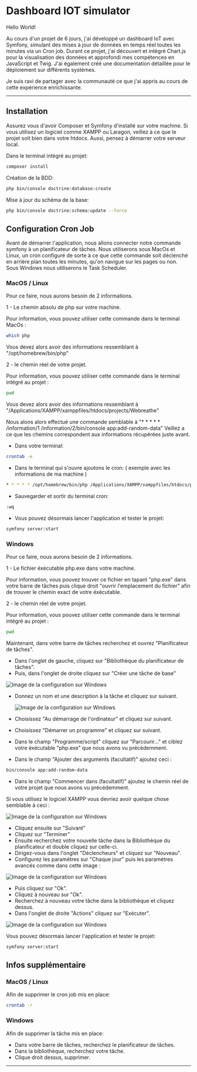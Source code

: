 # Dashboard IOT simulator

Hello World!

Au cours d'un projet de 6 jours, j'ai développé un dashboard IoT avec Symfony, simulant des mises à jour de données en temps réel toutes les minutes via un Cron job. Durant ce projet, j'ai découvert et intégré Chart.js pour la visualisation des données et approfondi mes compétences en JavaScript et Twig. J'ai également créé une documentation détaillée pour le déploiement sur différents systèmes.

Je suis ravi de partager avec la communauté ce que j'ai appris au cours de cette expérience enrichissante.

---

## Installation

Assurez vous d'avoir Composer et Symfony d'installé sur votre machine. Si vous utilisez un logiciel comme XAMPP ou Laragon, veillez à ce que le projet soit bien dans votre htdocs. Aussi, pensez à démarrer votre serveur local. 

Dans le terminal intégré au projet:
```bash
composer install
```
Création de la BDD: 
```bash
php bin/console doctrine:database:create
```
Mise à jour du schéma de la base:
```bash
php bin/console doctrine:schema:update --force
```

## Configuration Cron Job

Avant de démarrer l'application, nous allons connecter notre commande symfony à un planificateur de tâches. Nous utiliserons sous MacOs et Linux, un cron configuré de sorte à ce que cette commande soit déclenché en arrière plan toutes les minutes, qu'on navigue sur les pages ou non. Sous Windows nous utiliserons le Task Scheduler. 

### MacOS / Linux 

Pour ce faire, nous aurons besoin de 2 informations. 

1 - Le chemin absolu de php sur votre machine. 

Pour information, vous pouvez utiliser cette commande dans le terminal MacOs : 
```bash
which php
```

Vous devez alors avoir des informations ressemblant à "/opt/homebrew/bin/php"

2 - le chemin réel de votre projet. 

Pour information, vous pouvez utiliser cette commande dans le terminal intégré au projet : 
```bash
pwd
```

Vous devez alors avoir des informations ressemblant à "/Applications/XAMPP/xamppfiles/htdocs/projects/Webreathe"

Nous alons alors effectué une commande semblable à "* * * * * /information/1 /information/2/bin/console app:add-random-data"
Veillez a ce que les chemins correspondent aux informations récupérées juste avant.

- Dans votre terminal: 
```bash
crontab -e
```
- Dans le terminal qui s'ouvre ajoutons le cron: 
( exemple avec les informations de ma machine ) 
```bash
* * * * * /opt/homebrew/bin/php /Applications/XAMPP/xamppfiles/htdocs/projects/Webreathe/bin/console app:add-random-data
```
- Sauvegarder et sortir du terminal cron: 
```bash
:wq
```
- Vous pouvez désormais lancer l'application et tester le projet:
```bash
symfony server:start
```

### Windows

Pour ce faire, nous aurons besoin de 2 informations. 

1 - Le fichier éxécutable php.exe dans votre machine.

Pour information, vous pouvez trouver ce fichier en tapant "php.exe" dans votre barre de tâches puis clique droit "ouvrir l'emplacement du fichier" afin de trouver le chemin exact de votre éxécutable.
 
2 - le chemin réel de votre projet.

Pour information, vous pouvez utiliser cette commande dans le terminal intégré au projet : 
```bash
pwd
```

Maintenant, dans votre barre de tâches recherchez et ouvrez "Planificateur de tâches".

- Dans l'onglet de gauche, cliquez sur "Bibliothèque du planificateur de tâches". 
- Puis, dans l'onglet de droite cliquez sur "Créer une tâche de base"
  
![Image de la configuration sur Windows](https://i.gyazo.com/f50966d70b2d8d7a7cf26c21059b8358.png)

- Donnez un nom et une description à la tâche et cliquez sur suivant.
  
  ![Image de la configuration sur Windows](https://i.gyazo.com/5bfc4a1bc09703f9f5ace262c8177848.png)
  
- Choisissez "Au démarrage de l'ordinateur" et cliquez sur suivant.
- Choisissez "Démarrer un programme" et cliquez sur suivant.
  
- Dans le champ "Programme/script" cliquez sur "Parcourir..." et ciblez votre éxécutable "php.exe" que nous avons vu précédemment.
- Dans le champ "Ajouter des arguments (facultatif)" ajoutez ceci :
```bash
bin/console app:add-random-data
```

- Dans le champ "Commencer dans (facultatif)" ajoutez le chemin réel de votre projet que nous avons vu précédemment.

Si vous utilisez le logiciel XAMPP vous devriez avoir quelque chose semblable à ceci :

   ![Image de la configuration sur Windows](https://i.gyazo.com/a075a39a6ee228d3c23386c17c104513.png)
   
- Cliquez ensuite sur "Suivant"
- Cliquez sur "Terminer"
- Ensuite recherchez votre nouvelle tâche dans la Bibliothèque du planificateur et double cliquez sur celle-ci.
- Dirigez-vous dans l'onglet "Déclencheurs" et cliquez sur "Nouveau". 
- Configurez les paramètres sur "Chaque jour" puis les paramètres avancés comme dans cette image :
  
 ![Image de la configuration sur Windows](https://i.gyazo.com/4b894b530fc86bc067a0dc6613549a4a.png)

- Puis cliquez sur "Ok".
- Cliquez à nouveau sur "Ok".
- Recherchez à nouveau votre tâche dans la bibliothèque et cliquez dessus.
- Dans l'onglet de droite "Actions" cliquez sur "Exécuter".
  
 ![Image de la configuration sur Windows](https://i.gyazo.com/a2142ee2b9d2733ccd247700931e37cf.png)
 
Vous pouvez désormais lancer l'application et tester le projet:
```bash
symfony server:start
```

## Infos supplémentaire

### MacOS / Linux

Afin de supprimer le cron job mis en place:
```bash
crontab -r
```

### Windows

Afin de supprimer la tâche mis en place:
- Dans votre barre de tâches, recherchez le planificateur de tâches.
- Dans la bibliothèque, recherchez votre tâche.
- Clique droit dessus, supprimer.

---

